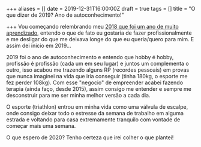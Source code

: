 +++
aliases = []
date = 2019-12-31T16:00:00Z
draft = true
tags = []
title = "O que dizer de 2019? Ano de autoconhecimento!"

+++
Vou começando relembrando meu [2018 que foi um ano de muito aprendizado](https://avelino.run/lifestyle/2018-12-28-meu-2018-foi-ano-de-muito-aprendizado/ "Meu 2018 foi ano de muito aprendizado"), entendo o que de fato eu gostaria de fazer profissionalmente e me desligar do que me deixava longe do que eu queria/quero para mim. E assim dei inicio em 2019...

2019 foi o ano de autoconhecimento e entendo que hobby é hobby, profissão é profissão (cada um em seu lugar) e juntos um complementa o outro, isso acabou me trazendo alguns RP (recordes pessoais) em provas que nunca imaginei na vida que iria conseguir (tinha 180kg, o esporte me fez perder 108kg). Com esse "negocio" de empreender acabei fazendo terapia (ainda faço, desde 2015), assim consigo me entender e sempre me desconstruir para me ser minha melhor versão a cada dia.

O esporte (triathlon) entrou em minha vida como uma válvula de escalpe, onde consigo deixar todo o estresse da semana de trabalho em alguma estrada e voltando para casa extremamente tranquilo com vontade de começar mais uma semana.

O que espero de 2020? Tenho certeza que irei colher o que plantei!